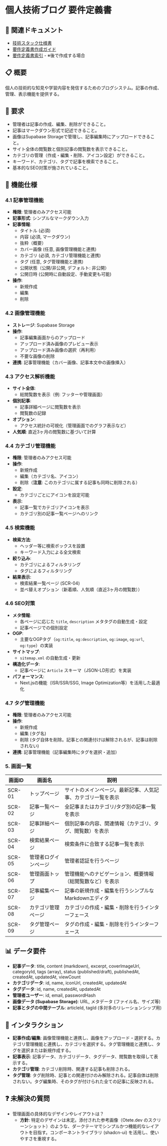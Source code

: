 # 個人技術ブログ 要件定義書

## 📑 関連ドキュメント

- [技術スタック仕様書](../../003_teck_stack.md)
- [要件定義書作成ガイド](../rules/make-specification.md)
- [要件定義書索引](100_index.md) - ※後で作成する場合

## 📋 概要

個人の技術的な知見や学習内容を発信するためのブログシステム。記事の作成、管理、表示機能を提供する。

## 🎯 要求

- 管理者は記事の作成、編集、削除ができること。
- 記事はマークダウン形式で記述できること。
- 画像はSupabase Storageで管理し、記事編集時にアップロードできること。
- サイト全体の閲覧数と個別記事の閲覧数を表示できること。
- カテゴリの管理（作成・編集・削除、アイコン設定）ができること。
- キーワード、カテゴリ、タグで記事を検索できること。
- 基本的なSEO対策が施されていること。

## 📝 機能仕様

### 4.1 記事管理機能

- **権限**: 管理者のみアクセス可能
- **記事形式**: シンプルなマークダウン入力
- **記事情報**:
    - タイトル (必須)
    - 内容 (必須, マークダウン)
    - 抜粋（概要）
    - カバー画像 (任意, 画像管理機能と連携)
    - カテゴリ (必須, カテゴリ管理機能と連携)
    - タグ (任意, タグ管理機能と連携)
    - 公開状態（公開/非公開, デフォルト: 非公開）
    - 公開日時 (公開時に自動設定、手動変更も可能)
- **操作**:
    - 新規作成
    - 編集
    - 削除

### 4.2 画像管理機能

- **ストレージ**: Supabase Storage
- **操作**:
    - 記事編集画面からのアップロード
    - アップロード済み画像のプレビュー表示
    - アップロード済み画像の選択（再利用）
    - 不要な画像の削除
- **連携**: 記事管理機能（カバー画像、記事本文中の画像挿入）

### 4.3 アクセス解析機能

- **サイト全体**:
    - 総閲覧数を表示（例: フッターや管理画面）
- **個別記事**:
    - 記事詳細ページに閲覧数を表示
    - 閲覧数の記録
- **オプション**:
    - アクセス統計の可視化（管理画面でのグラフ表示など）
- **人気順**: 直近3ヶ月の閲覧数に基づいて計算

### 4.4 カテゴリ管理機能

- **権限**: 管理者のみアクセス可能
- **操作**:
    - 新規作成
    - 編集（カテゴリ名、アイコン）
    - 削除（**注意**: このカテゴリに属する記事も同時に削除される）
- **設定**:
    - カテゴリごとにアイコンを設定可能
- **表示**:
    - 記事一覧でカテゴリアイコンを表示
    - カテゴリ別の記事一覧ページへのリンク

### 4.5 検索機能

- **検索方法**:
    - ヘッダー等に検索ボックスを設置
    - キーワード入力による全文検索
- **絞り込み**:
    - カテゴリによるフィルタリング
    - タグによるフィルタリング
- **結果表示**:
    - 検索結果一覧ページ (SCR-04)
    - 並べ替えオプション（新着順、人気順（直近3ヶ月の閲覧数））

### 4.6 SEO対策

- **メタ情報**:
    - 各ページに応じた `title`, `description` メタタグの自動生成・設定
    - 記事ページでの個別設定
- **OGP**:
    - 主要なOGPタグ（`og:title`, `og:description`, `og:image`, `og:url`, `og:type`）の実装
- **サイトマップ**:
    - `sitemap.xml` の自動生成・更新
- **構造化データ**:
    - 記事ページに `Article` スキーマ（JSON-LD形式）を実装
- **パフォーマンス**:
    - Next.jsの機能（ISR/SSR/SSG, Image Optimization等）を活用した最適化

### 4.7 タグ管理機能

- **権限**: 管理者のみアクセス可能
- **操作**:
    - 新規作成
    - 編集 (タグ名)
    - 削除 (タグ自体を削除。記事との関連付けは解除されるが、記事は削除されない)
- **連携**: 記事管理機能（記事編集時にタグを選択・追加）

### 5. 画面一覧

| 画面ID  | 画面名             | 説明                                                     |
|---------|--------------------|----------------------------------------------------------|
| SCR-01  | トップページ       | サイトのメインページ。最新記事、人気記事、カテゴリ一覧を表示 |
| SCR-02  | 記事一覧ページ     | 全記事またはカテゴリ/タグ別の記事一覧を表示              |
| SCR-03  | 記事詳細ページ     | 個別記事の内容、関連情報（カテゴリ、タグ、閲覧数）を表示     |
| SCR-04  | 検索結果ページ     | 検索条件に合致する記事一覧を表示                         |
| SCR-05  | 管理者ログインページ | 管理者認証を行うページ                                     |
| SCR-06  | 管理画面トップ     | 管理機能へのナビゲーション、概要情報（総閲覧数など）を表示 |
| SCR-07  | 記事編集ページ     | 記事の新規作成・編集を行うシンプルなMarkdownエディタ       |
| SCR-08  | カテゴリ管理ページ | カテゴリの作成・編集・削除を行うインターフェース           |
| SCR-09  | タグ管理ページ     | タグの作成・編集・削除を行うインターフェース               |

## 📊 データ要件

- **記事データ**: title, content (markdown), excerpt, coverImageUrl, categoryId, tags (array), status (published/draft), publishedAt, createdAt, updatedAt, viewCount
- **カテゴリデータ**: id, name, iconUrl, createdAt, updatedAt
- **タグデータ**: id, name, createdAt, updatedAt
- **管理者ユーザー**: id, email, passwordHash
- **画像データ (Supabase Storage)**: URL, メタデータ (ファイル名、サイズ等)
- **記事とタグの中間テーブル**: articleId, tagId (多対多のリレーションシップ用)

## 🔄 インタラクション

- **記事作成/編集**: 画像管理機能と連携し、画像をアップロード・選択する。カテゴリ管理機能と連携し、カテゴリを選択する。タグ管理機能と連携し、タグを選択または新規作成する。
- **記事表示**: 記事データ、カテゴリデータ、タグデータ、閲覧数を取得して表示する。
- **カテゴリ管理**: カテゴリ削除時、関連する記事も削除される。
- **タグ管理**: タグ削除時、記事との関連付けのみ解除される。記事自体は削除されない。タグ編集時、そのタグが付けられた全ての記事に反映される。

## ❓ 未解決の質問

- 管理画面の具体的なデザインやレイアウトは？
    - **方針**: 特定のデザインは未定。添付された参考画像（Otete.dev のスクリーンショット）のような、ダークテーマでシンプルかつ機能的なレイアウトを目指す。コンポーネントライブラリ (shadcn-ui) を活用し、使いやすさを重視する。 